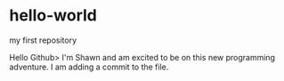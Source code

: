 # hello-world
my first repository

Hello Github> I'm Shawn and am excited to be on this new programming adventure. 
I am adding a commit to the file.
